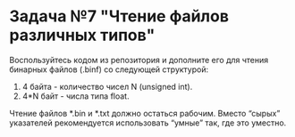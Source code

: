 # Задача №7 "Чтение файлов различных типов"

Воспользуйтесь кодом из репозитория и дополните его для чтения бинарных файлов (.binf) со следующей структурой:

1. 4 байта - количество чисел N (unsigned int).
2. 4*N байт - числа типа float.

Чтение файлов *.bin и *.txt должно остаться рабочим. Вместо “сырых” указателей рекомендуется использовать “умные” так, где это уместно.

